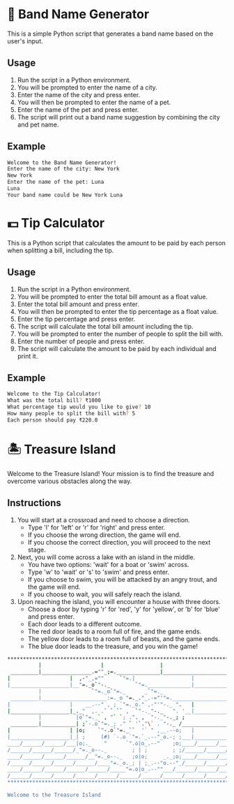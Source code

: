 # 🎸 Band Name Generator

This is a simple Python script that generates a band name based on the user's input.

## Usage

1. Run the script in a Python environment.
2. You will be prompted to enter the name of a city.
3. Enter the name of the city and press enter.
4. You will then be prompted to enter the name of a pet.
5. Enter the name of the pet and press enter.
6. The script will print out a band name suggestion by combining the city and pet name.

## Example

```bash
Welcome to the Band Name Generator!
Enter the name of the city: New York
New York
Enter the name of the pet: Luna
Luna
Your band name could be New York Luna
```

# 💵 Tip Calculator

This is a Python script that calculates the amount to be paid by each person when splitting a bill, including the tip.

## Usage

1. Run the script in a Python environment.
2. You will be prompted to enter the total bill amount as a float value.
3. Enter the total bill amount and press enter.
4. You will then be prompted to enter the tip percentage as a float value.
5. Enter the tip percentage and press enter.
6. The script will calculate the total bill amount including the tip.
7. You will be prompted to enter the number of people to split the bill with.
8. Enter the number of people and press enter.
9. The script will calculate the amount to be paid by each individual and print it.

## Example

```bash
Welcome to the Tip Calculator!
What was the total bill? ₹1000
What percentage tip would you like to give? 10
How many people to split the bill with? 5
Each person should pay ₹220.0
```

# 🏝️ Treasure Island

Welcome to the Treasure Island! Your mission is to find the treasure and overcome various obstacles along the way.

## Instructions

1. You will start at a crossroad and need to choose a direction.
    - Type 'l' for 'left' or 'r' for 'right' and press enter.
    - If you choose the wrong direction, the game will end.
    - If you choose the correct direction, you will proceed to the next stage.
2. Next, you will come across a lake with an island in the middle.
    - You have two options: 'wait' for a boat or 'swim' across.
    - Type 'w' to 'wait' or 's' to 'swim' and press enter.
    - If you choose to swim, you will be attacked by an angry trout, and the game will end.
    - If you choose to wait, you will safely reach the island.
3. Upon reaching the island, you will encounter a house with three doors.
    - Choose a door by typing 'r' for 'red', 'y' for 'yellow', or 'b' for 'blue' and press enter.
    - Each door leads to a different outcome.
    - The red door leads to a room full of fire, and the game ends.
    - The yellow door leads to a room full of beasts, and the game ends.
    - The blue door leads to the treasure, and you win the game!

```bash
*******************************************************************************
          |                   |                  |                     |
 _________|________________.=""_;=.______________|_____________________|_______
|                   |  ,-"_,=""     `"=.|                  |
|___________________|__"=._o`"-._        `"=.______________|___________________
          |                `"=._o`"=._      _`"=._                     |
 _________|_____________________:=._o "=._."_.-="'"=.__________________|_______
|                   |    __.--" , ; `"=._o." ,-"'"-._ ".   |
|___________________|_._"  ,. .` ` `` ,  `"-._"-._   ". '__|___________________
          |           |o`"=._` , "` `; .". ,  "-._"-._; ;              |
 _________|___________| ;`-.o`"=._; ." ` '`."\` . "-._ /_______________|_______
|                   | |o;    `"-.o`"=._``  '` " ,__.--o;   |
|___________________|_| ;     (#) `-.o `"=.`_.--"_o.-; ;___|___________________
____/______/______/___|o;._    "      `".o|o_.--"    ;o;____/______/______/____
/______/______/______/_"=._o--._        ; | ;        ; ;/______/______/______/_
____/______/______/______/__"=._o--._   ;o|o;     _._;o;____/______/______/____
/______/______/______/______/____"=._o._; | ;_.--"o.--"_/______/______/______/_
____/______/______/______/______/_____"=.o|o_.--""___/______/______/______/____
/______/______/______/______/______/______/______/______/______/______/[TomekK]
*******************************************************************************

Welcome to the Treasure Island
```